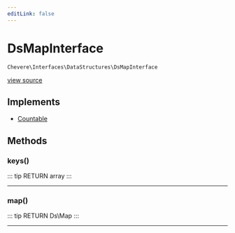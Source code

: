 ```yaml
---
editLink: false
---
```


# DsMapInterface

`Chevere\Interfaces\DataStructures\DsMapInterface`

[view source](https://github.com/chevere/chevere/blob/master/interfaces/DataStructures/DsMapInterface.php)

## Implements

- [Countable](https://www.php.net/manual/class.countable)

## Methods

### keys()

::: tip RETURN
array
:::

---

### map()

::: tip RETURN
Ds\Map
:::

---

